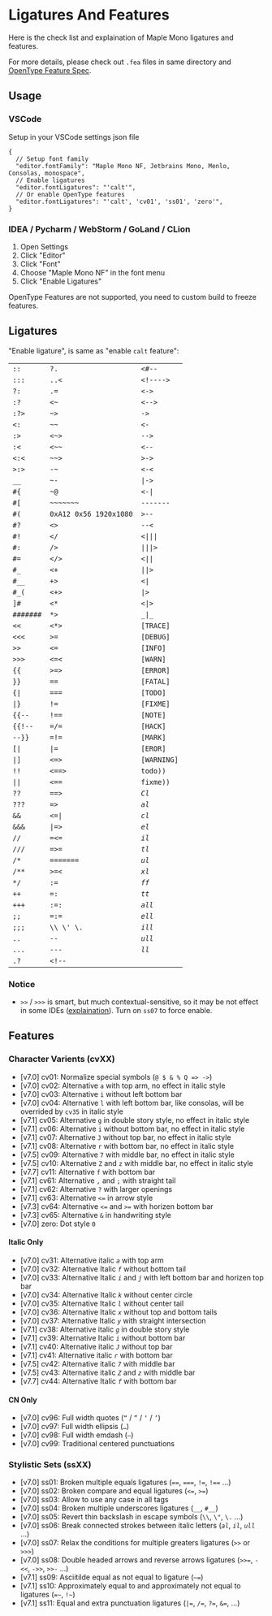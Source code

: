 # Ligatures And Features

Here is the check list and explaination of Maple Mono ligatures and features.

For more details, please check out `.fea` files in same directory and [OpenType Feature Spec](https://adobe-type-tools.github.io/afdko/OpenTypeFeatureFileSpecification.html).

## Usage

### VSCode

Setup in your VSCode settings json file

```jsonc
{
  // Setup font family
  "editor.fontFamily": "Maple Mono NF, Jetbrains Mono, Menlo, Consolas, monospace",
  // Enable ligatures
  "editor.fontLigatures": "'calt'",
  // Or enable OpenType features
  "editor.fontLigatures": "'calt', 'cv01', 'ss01', 'zero'",
}
```

### IDEA / Pycharm / WebStorm / GoLand / CLion

1. Open Settings
2. Click "Editor"
3. Click "Font"
4. Choose "Maple Mono NF" in the font menu
5. Click "Enable Ligatures"

OpenType Features are not supported, you need to custom build to freeze features.

## Ligatures

"Enable ligature", is same as "enable `calt` feature":

<!-- CALT -->
<table>
<tr><td><code>::</code></td><td><code>?.</code></td><td><code>&lt;#--</code></td></tr>
<tr><td><code>:::</code></td><td><code>..&lt;</code></td><td><code>&lt;!----&gt;</code></td></tr>
<tr><td><code>?:</code></td><td><code>.=</code></td><td><code>&lt;-&gt;</code></td></tr>
<tr><td><code>:?</code></td><td><code>&lt;~</code></td><td><code>&lt;--&gt;</code></td></tr>
<tr><td><code>:?&gt;</code></td><td><code>~&gt;</code></td><td><code>-&gt;</code></td></tr>
<tr><td><code>&lt;:</code></td><td><code>~~</code></td><td><code>&lt;-</code></td></tr>
<tr><td><code>:&gt;</code></td><td><code>&lt;~&gt;</code></td><td><code>--&gt;</code></td></tr>
<tr><td><code>:&lt;</code></td><td><code>&lt;~~</code></td><td><code>&lt;--</code></td></tr>
<tr><td><code>&lt;:&lt;</code></td><td><code>~~&gt;</code></td><td><code>&gt;-&gt;</code></td></tr>
<tr><td><code>&gt;:&gt;</code></td><td><code>-~</code></td><td><code>&lt;-&lt;</code></td></tr>
<tr><td><code>__</code></td><td><code>~-</code></td><td><code>|-&gt;</code></td></tr>
<tr><td><code>#{</code></td><td><code>~@</code></td><td><code>&lt;-|</code></td></tr>
<tr><td><code>#[</code></td><td><code>~~~~~~~</code></td><td><code>-------</code></td></tr>
<tr><td><code>#(</code></td><td><code>0xA12 0x56 1920x1080</code></td><td><code>&gt;--</code></td></tr>
<tr><td><code>#?</code></td><td><code>&lt;&gt;</code></td><td><code>--&lt;</code></td></tr>
<tr><td><code>#!</code></td><td><code>&lt;/</code></td><td><code>&lt;|||</code></td></tr>
<tr><td><code>#:</code></td><td><code>/&gt;</code></td><td><code>|||&gt;</code></td></tr>
<tr><td><code>#=</code></td><td><code>&lt;/&gt;</code></td><td><code>&lt;||</code></td></tr>
<tr><td><code>#_</code></td><td><code>&lt;+</code></td><td><code>||&gt;</code></td></tr>
<tr><td><code>#__</code></td><td><code>+&gt;</code></td><td><code>&lt;|</code></td></tr>
<tr><td><code>#_(</code></td><td><code>&lt;+&gt;</code></td><td><code>|&gt;</code></td></tr>
<tr><td><code>]#</code></td><td><code>&lt;*</code></td><td><code>&lt;|&gt;</code></td></tr>
<tr><td><code>#######</code></td><td><code>*&gt;</code></td><td><code>_|_</code></td></tr>
<tr><td><code>&lt;&lt;</code></td><td><code>&lt;*&gt;</code></td><td><code>[TRACE]</code></td></tr>
<tr><td><code>&lt;&lt;&lt;</code></td><td><code>&gt;=</code></td><td><code>[DEBUG]</code></td></tr>
<tr><td><code>&gt;&gt;</code></td><td><code>&lt;=</code></td><td><code>[INFO]</code></td></tr>
<tr><td><code>&gt;&gt;&gt;</code></td><td><code>&lt;=&lt;</code></td><td><code>[WARN]</code></td></tr>
<tr><td><code>{{</code></td><td><code>&gt;=&gt;</code></td><td><code>[ERROR]</code></td></tr>
<tr><td><code>}}</code></td><td><code>==</code></td><td><code>[FATAL]</code></td></tr>
<tr><td><code>{|</code></td><td><code>===</code></td><td><code>[TODO]</code></td></tr>
<tr><td><code>|}</code></td><td><code>!=</code></td><td><code>[FIXME]</code></td></tr>
<tr><td><code>{{--</code></td><td><code>!==</code></td><td><code>[NOTE]</code></td></tr>
<tr><td><code>{{!--</code></td><td><code>=/=</code></td><td><code>[HACK]</code></td></tr>
<tr><td><code>--}}</code></td><td><code>=!=</code></td><td><code>[MARK]</code></td></tr>
<tr><td><code>[|</code></td><td><code>|=</code></td><td><code>[EROR]</code></td></tr>
<tr><td><code>|]</code></td><td><code>&lt;=&gt;</code></td><td><code>[WARNING]</code></td></tr>
<tr><td><code>!!</code></td><td><code>&lt;==&gt;</code></td><td><code>todo))</code></td></tr>
<tr><td><code>||</code></td><td><code>&lt;==</code></td><td><code>fixme))</code></td></tr>
<tr><td><code>??</code></td><td><code>==&gt;</code></td><td><code><em>Cl</em></code></td></tr>
<tr><td><code>???</code></td><td><code>=&gt;</code></td><td><code><em>al</em></code></td></tr>
<tr><td><code>&amp;&amp;</code></td><td><code>&lt;=|</code></td><td><code><em>cl</em></code></td></tr>
<tr><td><code>&amp;&amp;&amp;</code></td><td><code>|=&gt;</code></td><td><code><em>el</em></code></td></tr>
<tr><td><code>//</code></td><td><code>=&lt;=</code></td><td><code><em>il</em></code></td></tr>
<tr><td><code>///</code></td><td><code>=&gt;=</code></td><td><code><em>tl</em></code></td></tr>
<tr><td><code>/*</code></td><td><code>=======</code></td><td><code><em>ul</em></code></td></tr>
<tr><td><code>/**</code></td><td><code>&gt;=&lt;</code></td><td><code><em>xl</em></code></td></tr>
<tr><td><code>*/</code></td><td><code>:=</code></td><td><code><em>ff</em></code></td></tr>
<tr><td><code>++</code></td><td><code>=:</code></td><td><code><em>tt</em></code></td></tr>
<tr><td><code>+++</code></td><td><code>:=:</code></td><td><code><em>all</em></code></td></tr>
<tr><td><code>;;</code></td><td><code>=:=</code></td><td><code><em>ell</em></code></td></tr>
<tr><td><code>;;;</code></td><td><code>\\ \&#x27; \.</code></td><td><code><em>ill</em></code></td></tr>
<tr><td><code>..</code></td><td><code>--</code></td><td><code><em>ull</em></code></td></tr>
<tr><td><code>...</code></td><td><code>---</code></td><td><code><em>ll</em></code></td></tr>
<tr><td><code>.?</code></td><td><code>&lt;!--</code></td><td></td></tr>
</table>
<!-- CALT -->

### Notice

- `>>` / `>>>` is smart, but much contextual-sensitive, so it may be not effect in some IDEs ([explaination](https://github.com/subframe7536/maple-font/discussions/275)). Turn on `ss07` to force enable.

## Features

### Character Varients (cvXX)

<!-- CV -->
- [v7.0] cv01: Normalize special symbols (`@ $ & % Q => ->`)
- [v7.0] cv02: Alternative `a` with top arm, no effect in italic style
- [v7.0] cv03: Alternative `i` without left bottom bar
- [v7.0] cv04: Alternative `l` with left bottom bar, like consolas, will be overrided by `cv35` in italic style
- [v7.1] cv05: Alternative `g` in double story style, no effect in italic style
- [v7.1] cv06: Alternative `i` without bottom bar, no effect in italic style
- [v7.1] cv07: Alternative `J` without top bar, no effect in italic style
- [v7.1] cv08: Alternative `r` with bottom bar, no effect in italic style
- [v7.5] cv09: Alternative `7` with middle bar, no effect in italic style
- [v7.5] cv10: Alternative `Z` and `z` with middle bar, no effect in italic style
- [v7.7] cv11: Alternative `f` with bottom bar
- [v7.1] cv61: Alternative `,` and `;` with straight tail
- [v7.1] cv62: Alternative `?` with larger openings
- [v7.1] cv63: Alternative `<=` in arrow style
- [v7.3] cv64: Alternative `<=` and `>=` with horizen bottom bar
- [v7.3] cv65: Alternative `&` in handwriting style
- [v7.0] zero: Dot style `0`
<!-- CV -->

#### Italic Only

<!-- CV-IT -->
- [v7.0] cv31: Alternative italic _`a`_ with top arm
- [v7.0] cv32: Alternative Italic _`f`_ without bottom tail
- [v7.0] cv33: Alternative Italic _`i`_ and _`j`_ with left bottom bar and horizen top bar
- [v7.0] cv34: Alternative Italic _`k`_ without center circle
- [v7.0] cv35: Alternative Italic _`l`_ without center tail
- [v7.0] cv36: Alternative Italic _`x`_ without top and bottom tails
- [v7.0] cv37: Alternative Italic _`y`_ with straight intersection
- [v7.1] cv38: Alternative italic _`g`_ in double story style
- [v7.1] cv39: Alternative Italic _`i`_ without bottom bar
- [v7.1] cv40: Alternative italic _`J`_ without top bar
- [v7.1] cv41: Alternative italic _`r`_ with bottom bar
- [v7.5] cv42: Alternative italic _`7`_ with middle bar
- [v7.5] cv43: Alternative italic _`Z`_ and _`z`_ with middle bar
- [v7.7] cv44: Alternative Italic _`f`_ with bottom bar
<!-- CV-IT -->

#### CN Only

<!-- CV-CN -->
- [v7.0] cv96: Full width quotes (`“` / `”` / `‘` / `’`)
- [v7.0] cv97: Full width ellipsis (`…`)
- [v7.0] cv98: Full width emdash (`—`)
- [v7.0] cv99: Traditional centered punctuations
<!-- CV-CN -->

### Stylistic Sets (ssXX)

<!-- SS -->
- [v7.0] ss01: Broken multiple equals ligatures (`==`, `===`, `!=`, `!==` ...)
- [v7.0] ss02: Broken compare and equal ligatures (`<=`, `>=`)
- [v7.0] ss03: Allow to use any case in all tags
- [v7.0] ss04: Broken multiple underscores ligatures (`__`, `#__`)
- [v7.0] ss05: Revert thin backslash in escape symbols (`\\`, `\"`, `\.` ...)
- [v7.0] ss06: Break connected strokes between italic letters (_`al`_, _`il`_, _`ull`_ ...)
- [v7.0] ss07: Relax the conditions for multiple greaters ligatures (`>>` or `>>>`)
- [v7.0] ss08: Double headed arrows and reverse arrows ligatures (`>>=`, `-<<`, `->>`, `>>-` ...)
- [v7.1] ss09: Asciitilde equal as not equal to ligature (`~=`)
- [v7.1] ss10: Approximately equal to and approximately not equal to ligatures (`=~`, `!~`)
- [v7.1] ss11: Equal and extra punctuation ligatures (`|=`, `/=`, `?=`, `&=`, ...)
<!-- SS -->